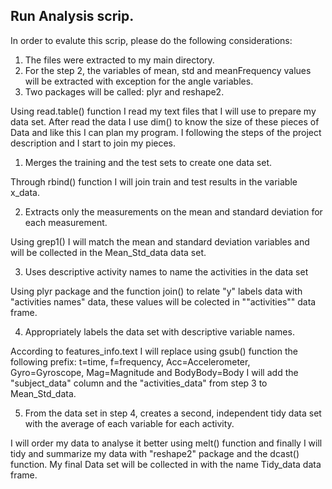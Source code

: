 ## Run Analysis scrip.

In order to evalute this scrip, please do the following considerations:
 1. The files were extracted to my main directory.
 2. For the step 2, the variables of mean, std  and meanFrequency values will be extracted with exception  for the   angle variables.
 3. Two packages will be called: plyr and reshape2.
<!-- -->

Using read.table() function I read my text files that I will use to prepare my data set.
After read the data I use dim() to know the size of these pieces of Data and like this I can plan my program.
I following the steps of the project description and I start to join my pieces.

1. Merges the training and the test sets to create one data set. 
     
Through  rbind() function I will join train and test results in the variable x_data.
    
2. Extracts only the measurements on the mean and standard deviation for each measurement. 
    
Using grep1() I will match the mean and standard deviation variables and will be collected in the Mean_Std_data data set.  
  
3. Uses descriptive activity names to name the activities in the data set
    
Using plyr package and the function join() to relate "y" labels data with "activities names" data,  these values will be colected in ""activities"" data frame.      
   
4. Appropriately labels the data set with descriptive variable names. 
    
According to features_info.text I will replace using gsub() function the following prefix:
t=time, f=frequency, Acc=Accelerometer, Gyro=Gyroscope, Mag=Magnitude and BodyBody=Body
I will add the "subject_data" column and the "activities_data" from step 3 to Mean_Std_data.      
    
5. From the data set in step 4, creates a second, independent tidy data set with the average of each variable for each activity.
     
I will order my data to analyse it better using melt() function 
and finally I will tidy  and summarize my data with "reshape2" package  and the dcast() function.
My final Data set will be collected in with the name Tidy_data data frame.
        
     

   



     
